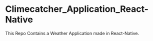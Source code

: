 # Climecatcher_Application_React-Native
This Repo Contains a Weather Application made in React-Native.
